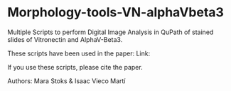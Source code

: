 # Morphology-tools-VN-alphaVbeta3

Multiple Scripts to perform Digital Image Analysis in QuPath of stained slides of Vitronectin and AlphaV-Beta3. 

These scripts have been used in the paper: 
Link:

If you use these scripts, please cite the paper.

Authors: Mara Stoks & Isaac Vieco Martí

